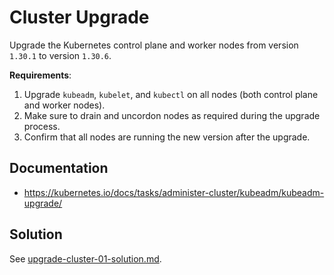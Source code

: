 # Cluster Upgrade

Upgrade the Kubernetes control plane and worker nodes from version `1.30.1` to
version `1.30.6`.

**Requirements**:
1. Upgrade `kubeadm`, `kubelet`, and `kubectl` on all nodes (both control plane
   and worker nodes).
2. Make sure to drain and uncordon nodes as required during the upgrade process.
3. Confirm that all nodes are running the new version after the upgrade.

## Documentation

* https://kubernetes.io/docs/tasks/administer-cluster/kubeadm/kubeadm-upgrade/

## Solution

See [upgrade-cluster-01-solution.md](./upgrade-cluster-01-solution.md).
